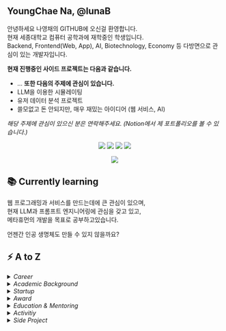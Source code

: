 ## YoungChae Na, @lunaB
안녕하세요 나영채의 GITHUB에 오신걸 환영합니다.  
현재 세종대학교 컴퓨터 공학과에 재학중인 학생입니다.  
Backend, Frontend(Web, App), AI, Biotechnology, Economy 등 다방면으로 관심이 있는 개발자입니다.  

**현재 진행중인 사이드 프로젝트는 다음과 같습니다.**
- ...
**또한 다음의 주제에 관심이 있습니다.**
- LLM을 이용한 시뮬레이팅
- 유저 데이터 분석 프로젝트
- 쓸모없고 돈 안되지만, 매우 재밌는 아이디어 (웹 서비스, AI)

*해당 주제에 관심이 있으신 분은 연락해주세요. (Notion에서 제 포트폴리오를 볼 수 있습니다.)*
  
<p align="center">
  <a href="https://www.instagram.com/0.0chae/"><img src="https://img.shields.io/badge/Instagram-E4405F?style=for-the-badge&logo=instagram&logoColor=white"/></a>
  <a href="https://luna-b.tistory.com/"><img src="https://img.shields.io/badge/tistory-ff5544?style=for-the-badge&logo=tistory&logoColor=white"/></a>
  <a href="https://lunab.notion.site/Hi-YoungChae-s-Portfolio-5f8e0b1621a24283ba02b13927e79895?pvs=4"><img src="https://img.shields.io/badge/Notion-000000?style=for-the-badge&logo=notion&logoColor=white"/></a>
  <a href="luna20617@gmail.com"><img src="https://img.shields.io/badge/Gmail-D14836?style=for-the-badge&logo=gmail&logoColor=white"/></a>
</p>
<p align="center">
  <a href="https://github.com/lunaB">
    <img src="https://hits.seeyoufarm.com/api/count/incr/badge.svg?url=https%3A%2F%2Fgithub.com%2FlunaB&count_bg=%2379C83D&title_bg=%23555555&icon=&icon_color=%23E7E7E7&title=hits&edge_flat=false"/>
  </a>
</p>

## 📚 Currently learning
웹 프로그래밍과 서비스를 만드는데에 큰 관심이 있으며,  
현재 LLM과 프롬프트 엔지니어링에 관심을 갖고 있고,  
메타휴먼의 개발을 목표로 공부하고있습니다.  
  
언젠간 인공 생명체도 만들 수 있지 않을까요?

## ⚡ A to Z
<details>
  <summary><i>Career</i></summary>
  
- Hummaner - AI Engineer (2023.12 ~ 2024.03)
- 육군 병장 만기전역, 201신속대응여단 위성운용병 (2021.09 ~ 2023.03)
- SAI(Sejong AI) 세종대학교 인공지능 그룹 coFounder / 운영 (2019 ~ 2021) - https://github.com/sju-coml
- 스르릉 - CTO, 창업 (2020.02.04 ~ 2021.03.31)
- Inzent(주) - backend developer intern (2017.02 ~ 2018.02)
</details>


<details>
  <summary><i>Academic Background</i></summary>
  
- 세종대학교 컴퓨터공학과 재학 (2023 ~ )
- ~~세종대학교 바이오산업자원공학과 (2019 ~ 2020)~~
- 양영디지털고등학교 소프트웨어개발과 졸업 (2016 ~ 2018)
</details>

<details>
  <summary><i>Startup</i></summary>
  
- 2024 [휴머너] 세종대학교 창업지원단 우수창업동아리 선정
- 2023 [휴머너] 세종대학교 동계 창업 캠프 최우수상
- 2020 [스르릉] 세종대학교 동계 Start Up Camp 대상 [중앙일보](https://www.joongang.co.kr/article/23715832#home)
- 2020 [스르릉] 세종대학교 피칭데이 (창업경진 대회) 대상 - I SEOUL U, 광진구, 세종대학교 창업지원단
- 2020 [스르릉] 세종대학교 창업아이디어 경진대회 우수상 - 세종대 창업지원단
- 2020 [스르릉] 실전창업교육 2기 린스타트업 선정 / 교육 - 전주정보문화산업진흥원
- 2020 [스르릉] 전북대 예비창업패키지 사업 선정
- 2020 [스르릉] 세종대학교 캠퍼스타운 입주공모전 우수상 - [세종대학교 캠퍼스타운 지원 센터](https://blog.naver.com/sejong_campustown/222089927569)
</details>

<details>
  <summary><i>Award</i></summary>
  
- 2023 세종대학교 4회 AI 챌린지 (MathWork후원), 파이썬 트랙 동상 - [세종대학교 홍보실](http://www.sejongpr.ac.kr/sejongnewspaperview.do?currentPage=1&searchField=&searchValue=&boardType=2&pkid=52782)
- 2023 세종대학교 IOT 디바이스 학술제 우수상(3등) - [소프트웨어융합대학 공식 SNS](https://www.instagram.com/p/C0Jw40SBYxA/?utm_source=ig_web_copy_link&igshid=ZTcxMWMzOWQ1OA==) 
- 2023 세종대학교 동계 창업캠프 최우수상 - 세종대학교 소프트웨어융합대학
- 2020 세종대학교 제8회 인공지능 해커톤 장려상
- 2020 세종대학교 제7회 SW·AI·융합 경시대회 - 인공지능 챌린지 동상
- 2019 세종대학교 제7회 인공지능 해커톤 은상 - [세종대학교 홍보실](http://210.107.239.155/sejongnewspaperview.do?currentPage=1&searchField=&searchValue=&boardType=2&pkid=18532), [동아일보](http://www.donga.com/news/article/all/20190716/96492579/1)
- 2019 세종대학교 제6회 SW 코딩 경시대회 - 알고리즘 부문 4등상
- 2019 세종대학교 프로그래밍 교육 컨텐츠 공모전 2등
- 2019 세종대학교 인공지능 아이디어 경진대회 장려
- 2019 세종대학교 제6회 인공지능 해커톤 대상 - [세종대학교 공식 블로그](https://m.blog.naver.com/PostView.naver?isHttpsRedirect=true&blogId=sejong_univ&logNo=221586065819)
- 2017 SK STAC+ 2017 인공지능 부문 최우수상 - [동아일보](https://it.donga.com/27104/)
- 2017 HighThon 1회 우승 - [HighThon 공식페이지](https://www.facebook.com/highthon/?locale=ko_KR)
</details>

<details>
  <summary><i>Education & Mentoring</i></summary>

- 2023 TMAX IT희망학교 파이썬 웹서버 과정 8기 멘토(6개월, 봉사활동)
- 2021 SK STAC+ 2021 인공지능 부문 개발 멘토(6개월)
- 2020 SK STAC+ 2020 미래산업(AI, IOT) 부문 멘토(6개월)
- 2019 SK STAC+ 2019 인공지능 부문 멘토(6개월)
- 2017 TMAX IT희망학교 웹프로그래밍 과정 5기 멘토(1년, 봉사활동) - [티맥스 공식블로그](https://blog.naver.com/tmaxhq/221120697701), [성남시청소년재단 공식블로그](https://blog.naver.com/snyouth_mony/221164232641)
- 2016 TMAX IT희망학교 웹프로그래밍 과정 4기 이수(1년) - [티맥스나누미](https://tmaxnanumi.co.kr/xe/)
- 2016 글로벌 숙련기술 진흥원 모던 웹 디자인과정 114기 이수 - [글로벌 숙련기술 진흥원](https://meister.hrdkorea.or.kr/main/main.do)
</details>

<details>
  <summary><i>Activitiy</i></summary>

> 작성중
- 2023 세종대학교 인공지능 그룹 논문리뷰팀 리드
- 2021 세종대학교 인공지능 그룹 운영 및 NLP팀
- 2020 세종대학교 인공지능 그룹 운영 및 ML팀 리드
- 2019 세종대학교 인공지능 그룹 coFounder / 운영
</details>

<details>
  <summary><i>Side Project</i></summary>

> 작성중
- 2023-2 아쿠아포닉스 구현 프로젝트
</details>

